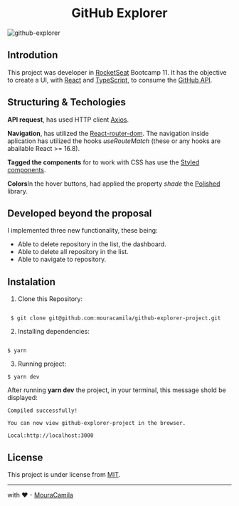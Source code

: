 <h1 align="center">
GitHub Explorer
</h1>

![github-explorer](https://raw.githubusercontent.com/mouracamila/github-explorer-project/master/explanation.gif)

## Introdution

This project was developer in [RocketSeat](https://rocketseat.com.br/) Bootcamp 11. It has the objective to create a UI, with [React](https://reactjs.org/) and [TypeScript](https://www.typescriptlang.org/), to consume the [GitHub API](https://api.github.com).

## Structuring & Techologies

**API request**, has used HTTP client [Axios](https://github.com/axios/axios).

**Navigation**, has utilized the [React-router-dom](https://reacttraining.com/react-router/web/guides/quick-start). The navigation inside aplication has utilized the hooks _useRouteMatch_ (these or any hooks are abailable React >= 16.8).

**Tagged the components** for to work with CSS has use the [Styled components](https://styled-components.com/).

**Colors**In the hover buttons, had applied the property _shade_ the [Polished](https://polished.js.org/) library.

## Developed beyond the proposal

I implemented three new functionality, these being:

- Able to delete repository in the list, the dashboard.
- Able to delete all repository in the list.
- Able to navigate to repository.

## Instalation

1. Clone this Repository:

```

 $ git clone git@github.com:mouracamila/github-explorer-project.git

```

2. Installing dependencies:

```

$ yarn

```

3. Running project:

```
$ yarn dev

```

After running **yarn dev** the project, in your terminal, this message shold be displayed:

```
Compiled successfully!

You can now view github-explorer-project in the browser.

Local:http://localhost:3000
```

## License

This project is under license from [MIT](https://en.wikipedia.org/wiki/MIT_License).

---

with ❤ - [MouraCamila](https://github.com/mouracamila)
